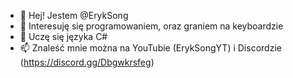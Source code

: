 - 👋 Hej! Jestem @ErykSong
- 👀 Interesuję się programowaniem, oraz graniem na keyboardzie
- 🌱 Uczę się języka C#
- 📫 Znaleść mnie można na YouTubie (ErykSongYT) i Discordzie  (https://discord.gg/Dbgwkrsfeg)

<!---
ErykSong/ErykSong is a ✨ special ✨ repository because its `README.md` (this file) appears on your GitHub profile.
You can click the Preview link to take a look at your changes.
--->
